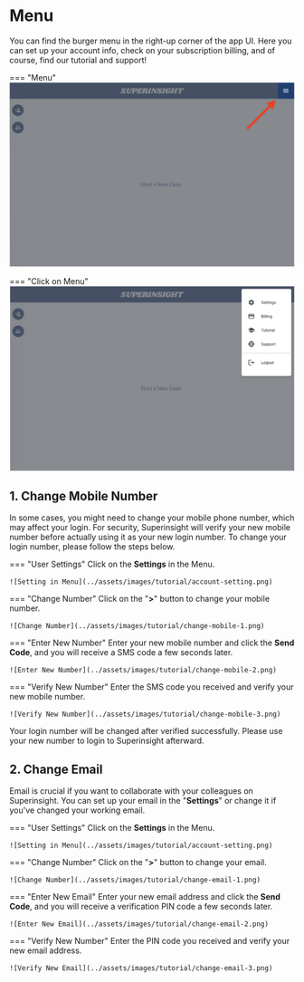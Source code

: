 # Menu

You can find the burger menu in the right-up corner of the app UI. Here you can set up your account info, check on your subscription billing, and of course, find our tutorial and support!

=== "Menu"
    ![Menu](../assets/images/tutorial/menu-1.png)

=== "Click on Menu"
    ![Setting](../assets/images/tutorial/menu-2.png)


## 1. Change Mobile Number

In some cases, you might need to change your mobile phone number, which may affect your login. For security, Superinsight will verify your new mobile number before actually using it as your new login number. To change your login number, please follow the steps below.

=== "User Settings"
    Click on the **Settings** in the Menu.

    ![Setting in Menu](../assets/images/tutorial/account-setting.png)

=== "Change Number"
    Click on the "**>**" button to change your mobile number.

    ![Change Number](../assets/images/tutorial/change-mobile-1.png)

=== "Enter New Number"
    Enter your new mobile number and click the **Send Code**, and you will receive a SMS code a few seconds later.

    ![Enter New Number](../assets/images/tutorial/change-mobile-2.png)

=== "Verify New Number"
    Enter the SMS code you received and verify your new mobile number.

    ![Verify New Number](../assets/images/tutorial/change-mobile-3.png)

Your login number will be changed after verified successfully. Please use your new number to login to Superinsight afterward.


## 2. Change Email

Email is crucial if you want to collaborate with your colleagues on Superinsight. You can set up your email in the "**Settings**" or change it if you've changed your working email.

=== "User Settings"
    Click on the **Settings** in the Menu.

    ![Setting in Menu](../assets/images/tutorial/account-setting.png)

=== "Change Number"
    Click on the "**>**" button to change your email.

    ![Change Number](../assets/images/tutorial/change-email-1.png)

=== "Enter New Email"
    Enter your new email address and click the **Send Code**, and you will receive a verification PIN code a few seconds later.

    ![Enter New Email](../assets/images/tutorial/change-email-2.png)

=== "Verify New Number"
    Enter the PIN code you received and verify your new email address.

    ![Verify New Email](../assets/images/tutorial/change-email-3.png)